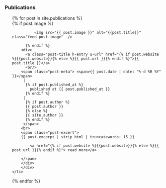### Publications

<ul style="margin-left:0; list-style:none;">
  {% for post in site.publications %}
    <li>
        <div class="feed-post-container">
          {% if post.image %}
              
              <img src="{{ post.image }}" alt="{{post.title}}" class="feed-post-image"  />
              
          {% endif %}
        <div>
          <a class="post-title h-entry u-url" href="{% if post.website %}{{post.website}}{% else %}{{ post.url }}{% endif %}">{{ post.title }}</a>
          <br/>
        <span class="post-meta"> <span>{{ post.date | date: "%-d %B %Y" }}</span>
         |
          {% if post.published_at %}
            published at {{ post.published_at }}
          {% endif %}
         |
          {% if post.author %}
          {{ post.author }}
          {% else %}
          {{ site.author }}
          {% endif %}
         </span>
        <br>
        <span class="post-excert">
        {{ post.excerpt | strip_html | truncatewords: 15 }} 
          
            <a href="{% if post.website %}{{post.website}}{% else %}{{ post.url }}{% endif %}"> read more</a>

        </span>
        </div>
        </div>
    </li>
  {% endfor %}
</ul>